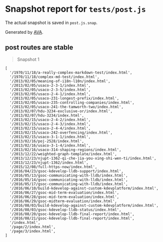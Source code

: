 # Snapshot report for `tests/post.js`

The actual snapshot is saved in `post.js.snap`.

Generated by [AVA](https://avajs.dev).

## post routes are stable

> Snapshot 1

    [
      '/1970/11/18/a-really-complex-markdown-test/index.html',
      '/1970/11/18/complex-md-test/index.html',
      '/2013/02/05/meaning-of-i18n-l10n/index.html',
      '/2013/02/05/usaco-2-3-1/index.html',
      '/2013/02/05/usaco-2-3-5/index.html',
      '/2013/02/05/usaco-2-4-1/index.html',
      '/2013/02/05/usaco-231-longest-prefix/index.html',
      '/2013/02/05/usaco-235-controlling-companies/index.html',
      '/2013/02/05/usaco-241-the-tamworth-two/index.html',
      '/2013/02/07/hdu-3234-exclusive-or/index.html',
      '/2013/02/07/hdu-3234/index.html',
      '/2013/02/15/usaco-2-4-2/index.html',
      '/2013/02/15/usaco-2-4-3/index.html',
      '/2013/02/15/usaco-2-4-4/index.html',
      '/2013/02/15/usaco-242-overfencing/index.html',
      '/2013/02/15/usaco-3-1-1/index.html',
      '/2013/02/16/poj-2528/index.html',
      '/2013/02/16/usaco-3-1-4/index.html',
      '/2013/02/16/usaco-314-shaping-regions/index.html',
      '/2013/12/22/weighted-graph-template/index.html',
      '/2013/12/23/njupt-1362-qi-che-jia-you-xing-shi-wen-ti/index.html',
      '/2013/12/23/njupt-1362/index.html',
      '/2015/12/08/full-https-now/index.html',
      '/2016/04/23/gsoc-kdevelop-lldb-support/index.html',
      '/2016/05/13/gsoc-communicating-with-lldb/index.html',
      '/2016/05/14/gsoc-communicating-with-lldb/index.html',
      '/2016/05/17/gsoc-communicating-with-lldb/index.html',
      '/2016/06/10/build-kdevelop-against-custom-kdevplatform/index.html',
      '/2016/06/27/gsoc-mid-term-evaluation/index.html',
      '/2016/06/28/gsoc-mid-term-evaluation/index.html',
      '/2016/06/29/gsoc-midterm-evaluation/index.html',
      '/2016/08/03/build-kdevelop-against-custom-kdevplatform/index.html',
      '/2016/08/03/gsoc-kdevelop-lldb-status/index.html',
      '/2016/08/20/gsoc-kdevelop-lldb-final-report/index.html',
      '/2016/08/21/gsoc-kdevelop-lldb-final-report/index.html',
      '/index.html',
      '/page/2/index.html',
      '/page/3/index.html',
    ]

